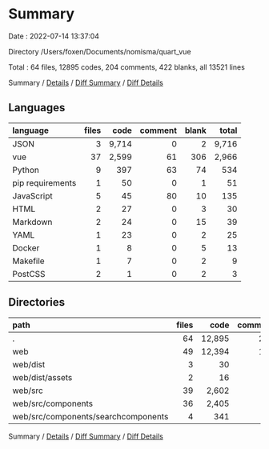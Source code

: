 # Summary

Date : 2022-07-14 13:37:04

Directory /Users/foxen/Documents/nomisma/quart_vue

Total : 64 files,  12895 codes, 204 comments, 422 blanks, all 13521 lines

Summary / [Details](details.md) / [Diff Summary](diff.md) / [Diff Details](diff-details.md)

## Languages
| language | files | code | comment | blank | total |
| :--- | ---: | ---: | ---: | ---: | ---: |
| JSON | 3 | 9,714 | 0 | 2 | 9,716 |
| vue | 37 | 2,599 | 61 | 306 | 2,966 |
| Python | 9 | 397 | 63 | 74 | 534 |
| pip requirements | 1 | 50 | 0 | 1 | 51 |
| JavaScript | 5 | 45 | 80 | 10 | 135 |
| HTML | 2 | 27 | 0 | 3 | 30 |
| Markdown | 2 | 24 | 0 | 15 | 39 |
| YAML | 1 | 23 | 0 | 2 | 25 |
| Docker | 1 | 8 | 0 | 5 | 13 |
| Makefile | 1 | 7 | 0 | 2 | 9 |
| PostCSS | 2 | 1 | 0 | 2 | 3 |

## Directories
| path | files | code | comment | blank | total |
| :--- | ---: | ---: | ---: | ---: | ---: |
| . | 64 | 12,895 | 204 | 422 | 13,521 |
| web | 49 | 12,394 | 141 | 337 | 12,872 |
| web/dist | 3 | 30 | 78 | 4 | 112 |
| web/dist/assets | 2 | 16 | 78 | 2 | 96 |
| web/src | 39 | 2,602 | 61 | 311 | 2,974 |
| web/src/components | 36 | 2,405 | 61 | 286 | 2,752 |
| web/src/components/searchcomponents | 4 | 341 | 25 | 26 | 392 |

Summary / [Details](details.md) / [Diff Summary](diff.md) / [Diff Details](diff-details.md)